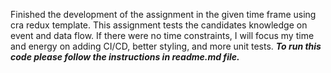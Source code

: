 Finished the development of the assignment in the given time frame using cra redux template. This assignment tests the candidates knowledge on event and data flow. If there were no time constraints, I will focus my time and energy on adding CI/CD, better styling, and more unit tests. 
***To run this code please follow the instructions in readme.md file.***